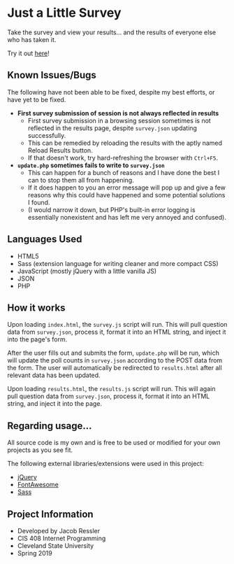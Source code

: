 # Just a Little Survey

Take the survey and view your results... and the results of everyone else who has taken it.

Try it out [here](http://eecs.csuohio.edu/~jaressle/little-survey/dist/)!

## Known Issues/Bugs

The following have not been able to be fixed, despite my best efforts, or have yet to be fixed.

- **First survey submission of session is not always reflected in results**
  - First survey submission in a browsing session sometimes is not reflected in the results page, despite `survey.json` updating successfully.
  - This can be remedied by reloading the results with the aptly named Reload Results button.
  - If that doesn't work, try hard-refreshing the browser with `Ctrl+F5`.
- **`update.php` sometimes fails to write to `survey.json`**
  - This can happen for a bunch of reasons and I have done the best I can to stop them all from happening.
  - If it does happen to you an error message will pop up and give a few reasons why this could have happened and some potential solutions I found.
  - (I would narrow it down, but PHP's built-in error logging is essentially nonexistent and has left me very annoyed and confused).

## Languages Used

- HTML5
- Sass (extension language for writing cleaner and more compact CSS)
- JavaScript (mostly jQuery with a little vanilla JS)
- JSON
- PHP

## How it works

Upon loading `index.html`, the `survey.js` script will run. This will pull question data from `survey.json`, process it, format it into an HTML string, and inject it into the page's form.

After the user fills out and submits the form, `update.php` will be run, which will update the poll counts in `survey.json` according to the POST data from the form. The user will automatically be redirected to `results.html` after all relevant data has been updated.

Upon loading `results.html`, the `results.js` script will run. This will again pull question data from `survey.json`, process it, format it into an HTML string, and inject it into the page.

## Regarding usage...

All source code is my own and is free to be used or modified for your own projects as you see fit.

The following external libraries/extensions were used in this project:

- [jQuery](https://jquery.com/)
- [FontAwesome](https://fontawesome.com/)
- [Sass](https://sass-lang.com/)

## Project Information

- Developed by Jacob Ressler
- CIS 408 Internet Programming
- Cleveland State University
- Spring 2019
